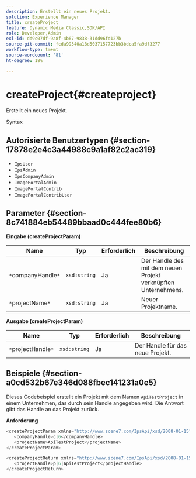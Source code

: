 ```yaml
---
description: Erstellt ein neues Projekt.
solution: Experience Manager
title: createProject
feature: Dynamic Media Classic,SDK/API
role: Developer,Admin
exl-id: dd9c07df-9a8f-4b67-9838-31dd96fd127b
source-git-commit: fcda99340a18d5037157723bb3bdca5fa9df3277
workflow-type: tm+mt
source-wordcount: '81'
ht-degree: 18%

---
```


# createProject{#createproject}

Erstellt ein neues Projekt.

Syntax

## Autorisierte Benutzertypen {#section-17878e2e4c3a44988c9a1af82c2ac319}

* `IpsUser`
* `IpsAdmin`
* `IpsCompanyAdmin`
* `ImagePortalAdmin`
* `ImagePortalContrib`
* `ImagePortalContribUser`

## Parameter {#section-8c741884eb54489bbaad0c444fee80b6}

**Eingabe (createProjectParam)**

| Name | Typ | Erforderlich | Beschreibung |
|---|---|---|---|
| `*`companyHandle`*` | `xsd:string` | Ja | Der Handle des mit dem neuen Projekt verknüpften Unternehmens. |
| `*`projectName`*` | `xsd:string` | Ja | Neuer Projektname. |

**Ausgabe (createProjectParam)**

| Name | Typ | Erforderlich | Beschreibung |
|---|---|---|---|
| `*`projectHandle`*` | `xsd:string` | Ja | Der Handle für das neue Projekt. |

## Beispiele {#section-a0cd532b67e346d088fbec141231a0e5}

Dieses Codebeispiel erstellt ein Projekt mit dem Namen `ApiTestProject` in einem Unternehmen, das durch sein Handle angegeben wird. Die Antwort gibt das Handle an das Projekt zurück.

**Anforderung**

```java
<createProjectParam xmlns="http://www.scene7.com/IpsApi/xsd/2008-01-15">
   <companyHandle>c|6</companyHandle>
   <projectName>ApiTestProject</projectName>
</createProjectParam>
```

```java
<createProjectReturn xmlns="http://www.scene7.com/IpsApi/xsd/2008-01-15">
   <projectHandle>p|6|ApiTestProject</projectHandle>
</createProjectReturn>
```
